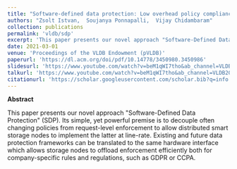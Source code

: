 ```yaml
---
title: "Software-defined data protection: Low overhead policy compliance is within reach!"
authors: "Zsolt Istvan,  Soujanya Ponnapalli,  Vijay Chidambaram"
collection: publications
permalink: 'vldb/sdp'
excerpt: 'This paper presents our novel approach "Software-Defined Data Protection" (SDP). Its simple, yet powerful premise is to decouple often changing policies from request-level enforcement to allow distributed smart storage nodes to implement the latter at line-rate. Existing and future data protection frameworks can be translated to the same hardware interface which allows storage nodes to offload enforcement efficiently...'
date: 2021-03-01
venue: 'Proceedings of the VLDB Endowment (pVLDB)'
paperurl: 'https://dl.acm.org/doi/pdf/10.14778/3450980.3450986'
slidesurl: 'https://www.youtube.com/watch?v=beM1qWI7tho&ab_channel=VLDB2021'
talkurl: 'https://www.youtube.com/watch?v=beM1qWI7tho&ab_channel=VLDB2021'
citationurl: 'https://scholar.googleusercontent.com/scholar.bib?q=info:lbGn4Hm5ml4J:scholar.google.com/&output=citation&scisdr=ClE48TFbEPS13UQVdM0:AFWwaeYAAAAAZekTbM27vjR36aCY7495-eseBnM&scisig=AFWwaeYAAAAAZekTbM6Bbho1Vqw_ns0yEUMuCUE&scisf=4&ct=citation&cd=-1&hl=en'
---
```


**Abstract**

This paper presents our novel approach "Software-Defined Data Protection" (SDP). Its simple, yet powerful premise is to decouple often changing policies from request-level enforcement to allow distributed smart storage nodes to implement the latter at line-rate. Existing and future data protection frameworks can be translated to the same hardware interface which allows storage nodes to offload enforcement efficiently both for company-specific rules and regulations, such as GDPR or CCPA.
